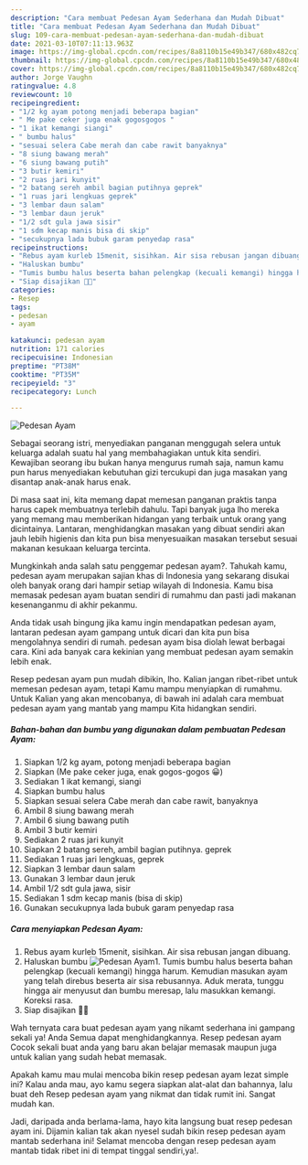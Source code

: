 ```yaml
---
description: "Cara membuat Pedesan Ayam Sederhana dan Mudah Dibuat"
title: "Cara membuat Pedesan Ayam Sederhana dan Mudah Dibuat"
slug: 109-cara-membuat-pedesan-ayam-sederhana-dan-mudah-dibuat
date: 2021-03-10T07:11:13.963Z
image: https://img-global.cpcdn.com/recipes/8a8110b15e49b347/680x482cq70/pedesan-ayam-foto-resep-utama.jpg
thumbnail: https://img-global.cpcdn.com/recipes/8a8110b15e49b347/680x482cq70/pedesan-ayam-foto-resep-utama.jpg
cover: https://img-global.cpcdn.com/recipes/8a8110b15e49b347/680x482cq70/pedesan-ayam-foto-resep-utama.jpg
author: Jorge Vaughn
ratingvalue: 4.8
reviewcount: 10
recipeingredient:
- "1/2 kg ayam potong menjadi beberapa bagian"
- " Me pake ceker juga enak gogosgogos "
- "1 ikat kemangi siangi"
- " bumbu halus"
- "sesuai selera Cabe merah dan cabe rawit banyaknya"
- "8 siung bawang merah"
- "6 siung bawang putih"
- "3 butir kemiri"
- "2 ruas jari kunyit"
- "2 batang sereh ambil bagian putihnya geprek"
- "1 ruas jari lengkuas geprek"
- "3 lembar daun salam"
- "3 lembar daun jeruk"
- "1/2 sdt gula jawa sisir"
- "1 sdm kecap manis bisa di skip"
- "secukupnya lada bubuk garam penyedap rasa"
recipeinstructions:
- "Rebus ayam kurleb 15menit, sisihkan. Air sisa rebusan jangan dibuang."
- "Haluskan bumbu"
- "Tumis bumbu halus beserta bahan pelengkap (kecuali kemangi) hingga harum. Kemudian masukan ayam yang telah direbus beserta air sisa rebusannya. Aduk merata, tunggu hingga air menyusut dan bumbu meresap, lalu masukkan kemangi. Koreksi rasa."
- "Siap disajikan 👩‍🍳"
categories:
- Resep
tags:
- pedesan
- ayam

katakunci: pedesan ayam 
nutrition: 171 calories
recipecuisine: Indonesian
preptime: "PT38M"
cooktime: "PT35M"
recipeyield: "3"
recipecategory: Lunch

---
```



![Pedesan Ayam](https://img-global.cpcdn.com/recipes/8a8110b15e49b347/680x482cq70/pedesan-ayam-foto-resep-utama.jpg)

Sebagai seorang istri, menyediakan panganan menggugah selera untuk keluarga adalah suatu hal yang membahagiakan untuk kita sendiri. Kewajiban seorang ibu bukan hanya mengurus rumah saja, namun kamu pun harus menyediakan kebutuhan gizi tercukupi dan juga masakan yang disantap anak-anak harus enak.

Di masa  saat ini, kita memang dapat memesan panganan praktis tanpa harus capek membuatnya terlebih dahulu. Tapi banyak juga lho mereka yang memang mau memberikan hidangan yang terbaik untuk orang yang dicintainya. Lantaran, menghidangkan masakan yang dibuat sendiri akan jauh lebih higienis dan kita pun bisa menyesuaikan masakan tersebut sesuai makanan kesukaan keluarga tercinta. 



Mungkinkah anda salah satu penggemar pedesan ayam?. Tahukah kamu, pedesan ayam merupakan sajian khas di Indonesia yang sekarang disukai oleh banyak orang dari hampir setiap wilayah di Indonesia. Kamu bisa memasak pedesan ayam buatan sendiri di rumahmu dan pasti jadi makanan kesenanganmu di akhir pekanmu.

Anda tidak usah bingung jika kamu ingin mendapatkan pedesan ayam, lantaran pedesan ayam gampang untuk dicari dan kita pun bisa mengolahnya sendiri di rumah. pedesan ayam bisa diolah lewat berbagai cara. Kini ada banyak cara kekinian yang membuat pedesan ayam semakin lebih enak.

Resep pedesan ayam pun mudah dibikin, lho. Kalian jangan ribet-ribet untuk memesan pedesan ayam, tetapi Kamu mampu menyiapkan di rumahmu. Untuk Kalian yang akan mencobanya, di bawah ini adalah cara membuat pedesan ayam yang mantab yang mampu Kita hidangkan sendiri.

<!--inarticleads1-->

##### Bahan-bahan dan bumbu yang digunakan dalam pembuatan Pedesan Ayam:

1. Siapkan 1/2 kg ayam, potong menjadi beberapa bagian
1. Siapkan  (Me pake ceker juga, enak gogos-gogos 😀)
1. Sediakan 1 ikat kemangi, siangi
1. Siapkan  bumbu halus
1. Siapkan sesuai selera Cabe merah dan cabe rawit, banyaknya
1. Ambil 8 siung bawang merah
1. Ambil 6 siung bawang putih
1. Ambil 3 butir kemiri
1. Sediakan 2 ruas jari kunyit
1. Siapkan 2 batang sereh, ambil bagian putihnya. geprek
1. Sediakan 1 ruas jari lengkuas, geprek
1. Siapkan 3 lembar daun salam
1. Gunakan 3 lembar daun jeruk
1. Ambil 1/2 sdt gula jawa, sisir
1. Sediakan 1 sdm kecap manis (bisa di skip)
1. Gunakan secukupnya lada bubuk garam penyedap rasa




<!--inarticleads2-->

##### Cara menyiapkan Pedesan Ayam:

1. Rebus ayam kurleb 15menit, sisihkan. Air sisa rebusan jangan dibuang.
1. Haluskan bumbu
<img src="https://img-global.cpcdn.com/steps/b2151be2c1ad3a0b/160x128cq70/pedesan-ayam-langkah-memasak-2-foto.jpg" alt="Pedesan Ayam">1. Tumis bumbu halus beserta bahan pelengkap (kecuali kemangi) hingga harum. Kemudian masukan ayam yang telah direbus beserta air sisa rebusannya. Aduk merata, tunggu hingga air menyusut dan bumbu meresap, lalu masukkan kemangi. Koreksi rasa.
1. Siap disajikan 👩‍🍳




Wah ternyata cara buat pedesan ayam yang nikamt sederhana ini gampang sekali ya! Anda Semua dapat menghidangkannya. Resep pedesan ayam Cocok sekali buat anda yang baru akan belajar memasak maupun juga untuk kalian yang sudah hebat memasak.

Apakah kamu mau mulai mencoba bikin resep pedesan ayam lezat simple ini? Kalau anda mau, ayo kamu segera siapkan alat-alat dan bahannya, lalu buat deh Resep pedesan ayam yang nikmat dan tidak rumit ini. Sangat mudah kan. 

Jadi, daripada anda berlama-lama, hayo kita langsung buat resep pedesan ayam ini. Dijamin kalian tak akan nyesel sudah bikin resep pedesan ayam mantab sederhana ini! Selamat mencoba dengan resep pedesan ayam mantab tidak ribet ini di tempat tinggal sendiri,ya!.


